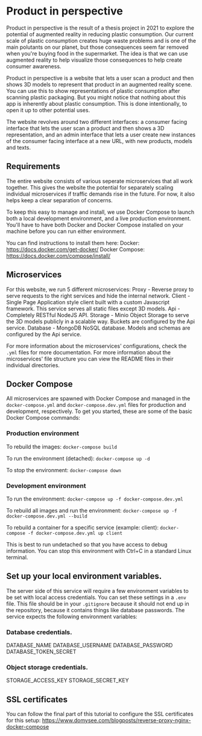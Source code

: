 # Product in perspective
Product in perspective is the result of a thesis project in 2021 to explore the
potential of augmented reality in reducing plastic consumption. Our current
scale of plastic consumption creates huge waste problems and is one of the main
polutants on our planet, but those consequences seem far removed when you're
buying food in the supermarket. The idea is that we can use augmented reality
to help visualize those consequences to help create consumer awareness.

Product in perspective is a website that lets a user scan a product and then
shows 3D models to represent that product in an augmented reality scene. You can
use this to show representations of plastic consumption after scanning plastic
packaging. But you might notice that nothing about this app is inherently about
plastic consumption. This is done intentionally, to open it up to other
potential uses.

The website revolves around two different interfaces: a consumer facing
interface that lets the user scan a product and then shows a 3D representation,
and an admin interface that lets a user create new instances of the consumer
facing interface at a new URL, with new products, models and texts.

## Requirements
The entire website consists of various seperate microservices that all work
together. This gives the website the potential for separately scaling individual
microservices if traffic demands rise in the future. For now, it also helps keep
a clear separation of concerns.

To keep this easy to manage and install, we use Docker Compose to launch both a
local development environment, and a live production environment. You'll have to
have both Docker and Docker Compose installed on your machine before you can run
either environment.

You can find instructions to install them here:
Docker:           https://docs.docker.com/get-docker/
Docker Compose:   https://docs.docker.com/compose/install/

## Microservices
For this website, we run 5 different microservices:
Proxy     - Reverse proxy to serve requests to the right services and hide the
            internal network.
Client    - Single Page Application style client built with a custom Javascript
            framework. This service serves all static files except 3D models.
Api       - Completely RESTful NodeJS API.
Storage   - Minio Object Storage to serve the 3D models publicly in a scalable
            way. Buckets are configured by the Api service.
Database  - MongoDB NoSQL database. Models and schemas are configured by the Api
            service.

For more information about the microservices' configurations, check the
`.yml` files for more documentation. For more information about the
microservices' file structure you can view the README files in their individual
directories.

## Docker Compose
All microservices are spawned with Docker Compose and managed in the
`docker-compose.yml` and `docker-compose.dev.yml` files for production and
development, respectively. To get you started, these are some of the basic
Docker Compose commands:

### Production environment
To rebuild the images:
`docker-compose build`

To run the environment (detached):
`docker-compose up -d`

To stop the environment:
`docker-compose down`

### Development environment
To run the environment:
`docker-compose up -f docker-compose.dev.yml`

To rebuild all images and run the environment:
`docker-compose up -f docker-compose.dev.yml --build`

To rebuild a container for a specific service (example: client):
`docker-compose -f docker-compose.dev.yml up client`

This is best to run undetached so that you have access to debug information. You
can stop this environment with Ctrl+C in a standard Linux terminal.

## Set up your local environment variables.
The server side of this service will require a few environment variables to be
set with local access credentials. You can set these settings in a `.env` file.
This file should be in your `.gitignore` because it should not end up in the
repository, because it contains things like database passwords. The service
expects the following environment variables:

### Database credentials.
DATABASE_NAME
DATABASE_USERNAME
DATABASE_PASSWORD
DATABASE_TOKEN_SECRET

### Object storage credentials.
STORAGE_ACCESS_KEY
STORAGE_SECRET_KEY

## SSL certificates
You can follow the final part of this tutorial to configure the SSL certificates
for this setup:
https://www.domysee.com/blogposts/reverse-proxy-nginx-docker-compose
